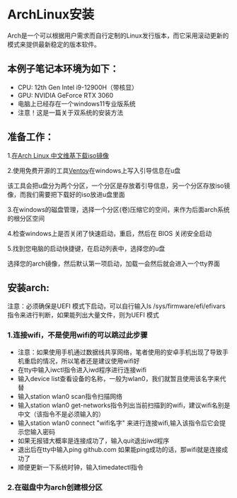 # ArchLinux安装

Arch是一个可以根据用户需求而自行定制的Linux发行版本，而它采用滚动更新的模式来提供最新稳定的版本软件。

## 本例子笔记本环境为如下：
- CPU: 12th Gen Intel i9-12900H（带核显）
- GPU: NVIDIA GeForce RTX 3060
- 电脑上已经存在一个windows11专业版系统
- 注意！这是一篇关于双系统的安装方法

## 准备工作：
  1.[在Arch Linux 中文维基下载iso镜像](https://archlinux.org/download/)  
  
  2.使用免费开源的工具[Ventoy](https://github.com/ventoy/Ventoy/releases)在windows上写入引导信息在u盘  
  
  该工具会把u盘分为两个分区，一个分区是存放着引导信息，另一个分区存放iso镜像，而我们需要把下载好的iso放进u盘里面  

  3.在windows的磁盘管理，选择一个分区(卷)压缩它的空间，来作为后面arch系统的根分区空间  

  4.检查windows上是否关闭了快速启动，重启，然后在 BIOS 关闭安全启动  

  5.找到您电脑的启动快捷键，在启动列表中，选择您的u盘  

  选择您的arch镜像，然后默认第一项启动，加载一会然后就会进入一个tty界面

  ## 安装arch:
  注意：必须确保是UEFI 模式下启动，可以自行输入ls /sys/firmware/efi/efivars指令来进行判断，如果能列出大量文件，则为UEFI 模式  

  ### 1.连接wifi，不是使用wifi的可以跳过此步骤  

  - 注意：如果使用手机通过数据线共享网络，笔者使用的安卓手机出现了导致手机重启的情况，所以笔者还是建议使用wifi好
  - 在tty中输入iwctl指令进入iwd程序进行连接wifi
  - 输入device list查看设备的名称，一般为wlan0，我们就暂且使用该名字来代替
  - 输入station wlan0 scan指令扫描网络
  - 输入station wlan0 get-networks指令列出当前扫描到的wifi，建议wifi名别是中文（该指令不是必须输入的）
  - 输入station wlan0 connect "wifi名字" 来进行连接wifi,输入该指令后它会提示您输入密码
  - 如果无报错大概率是连接成功了，输入quit退出iwd程序
  - 退出后在tty中输入ping github.com 如果能ping成功的话，那wifi就是连接成功了
  - 顺便更新一下系统时钟，输入timedatectl指令

  ### 2.在磁盘中为arch创建根分区
  
  
  
